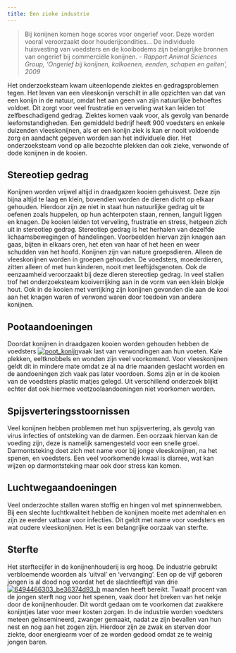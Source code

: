 ```yaml
---
title: Een zieke industrie
---
```

> Bij konijnen komen hoge scores voor ongerief voor. Deze worden vooral veroorzaakt door houderijcondities… De individuele huisvesting van voedsters en de kooibodems zijn belangrijke bronnen van ongerief bij commerciële konijnen. _\- Rapport Animal Sciences Group, ‘Ongerief bij konijnen, kalkoenen, eenden, schapen en geiten’, 2009_

Het onderzoeksteam kwam uiteenlopende ziektes en gedragsproblemen tegen. Het leven van een vleeskonijn verschilt in alle opzichten van dat van een konijn in de natuur, omdat het aan geen van zijn natuurlijke behoeftes voldoet. Dit zorgt voor veel frustratie en verveling wat kan leiden tot zelfbeschadigend gedrag. Ziektes komen vaak voor, als gevolg van benarde leefomstandigheden. Een gemiddeld bedrijf heeft 900 voedsters en enkele duizenden vleeskonijnen, als er een konijn ziek is kan er nooit voldoende zorg en aandacht gegeven worden aan het individuele dier. Het onderzoeksteam vond op alle bezochte plekken dan ook zieke, verwonde of dode konijnen in de kooien.

## Stereotiep gedrag

Konijnen worden vrijwel altijd in draadgazen kooien gehuisvest. Deze zijn bijna altijd te laag en klein, bovendien worden de dieren dicht op elkaar gehouden. Hierdoor zijn ze niet in staat hun natuurlijke gedrag uit te oefenen zoals huppelen, op hun achterpoten staan, rennen, languit liggen en knagen. De kooien leiden tot verveling, frustratie en stress, hetgeen zich uit in stereotiep gedrag. Stereotiep gedrag is het herhalen van dezelfde lichaamsbewegingen of handelingen. Voorbeelden hiervan zijn knagen aan gaas, bijten in elkaars oren, het eten van haar of het heen en weer schudden van het hoofd. Konijnen zijn van nature groepsdieren. Alleen de vleeskonijnen worden in groepen gehouden. De voedsters, moederdieren, zitten alleen of met hun kinderen, nooit met leeftijdsgenoten. Ook de eenzaamheid veroorzaakt bij deze dieren stereotiep gedrag. In veel stallen trof het onderzoeksteam kooiverrijking aan in de vorm van een klein blokje hout. Ook in de kooien met verrijking zijn konijnen gevonden die aan de kooi aan het knagen waren of verwond waren door toedoen van andere konijnen.

## Pootaandoeningen

Doordat konijnen in draadgazen kooien worden gehouden hebben de voedsters [![poot_konijn](http://www.ongehoord.info/wp-content/uploads/2013/08/poot_konijn-300x200.jpg)](http://www.ongehoord.info/wp-content/uploads/2013/08/poot_konijn.jpg)vaak last van verwondingen aan hun voeten. Kale plekken, eeltknobbels en wonden zijn veel voorkomend. Voor vleeskonijnen geldt dit in mindere mate omdat ze al na drie maanden geslacht worden en de aandoeningen zich vaak pas later voordoen. Soms zijn er in de kooien van de voedsters plastic matjes gelegd. Uit verschillend onderzoek blijkt echter dat ook hiermee voetzoolaandoeningen niet voorkomen worden.

## Spijsverteringsstoornissen

Veel konijnen hebben problemen met hun spijsvertering, als gevolg van virus infecties of ontsteking van de darmen. Een oorzaak hiervan kan de voeding zijn, deze is namelijk samengesteld voor een snelle groei. Darmontsteking doet zich met name voor bij jonge vleeskonijnen, na het spenen, en voedsters. Een veel voorkomende kwaal is diarree, wat kan wijzen op darmontsteking maar ook door stress kan komen.

## Luchtwegaandoeningen

Veel onderzochte stallen waren stoffig en hingen vol met spinnenwebben. Bij een slechte luchtkwaliteit hebben de konijnen moeite met ademhalen en zijn ze eerder vatbaar voor infecties. Dit geldt met name voor voedsters en wat oudere vleeskonijnen. Het is een belangrijke oorzaak van sterfte.

## Sterfte

Het sterftecijfer in de konijnenhouderij is erg hoog. De industrie gebruikt verbloemende woorden als ‘uitval’ en ‘vervanging’. Een op de vijf geboren jongen is al dood nog voordat het de slachtleeftijd van drie[![6494466303_be36374d93_b](http://www.ongehoord.info/wp-content/uploads/2013/08/6494466303_be36374d93_b-300x200.jpg)](http://www.ongehoord.info/wp-content/uploads/2013/08/6494466303_be36374d93_b.jpg) maanden heeft bereikt. Twaalf procent van de jongen sterft nog voor het spenen, vaak door het breken van het nekje door de konijnenhouder. Dit wordt gedaan om te voorkomen dat zwakkere konijntjes later voor meer kosten zorgen. In de industrie worden voedsters meteen geïnsemineerd, zwanger gemaakt, nadat ze zijn bevallen van hun nest en nog aan het zogen zijn. Hierdoor zijn ze zwak en sterven door ziekte, door energiearm voer of ze worden gedood omdat ze te weinig jongen baren.